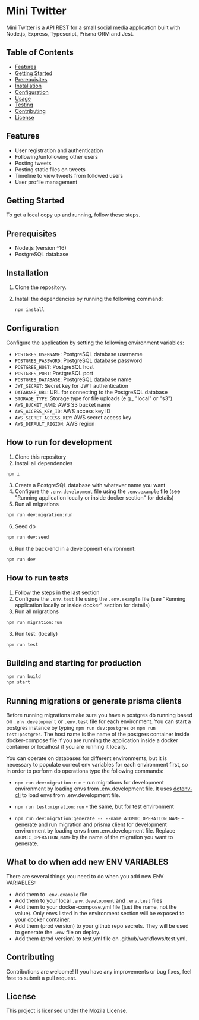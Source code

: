 # Mini Twitter

Mini Twitter is a API REST for a small social media application built with Node.js, Express, Typescript, Prisma ORM and Jest.

## Table of Contents

- [Features](#features)
- [Getting Started](#getting-started)
- [Prerequisites](#prerequisites)
- [Installation](#installation)
- [Configuration](#configuration)
- [Usage](#usage)
- [Testing](#testing)
- [Contributing](#contributing)
- [License](#license)

## Features

- User registration and authentication
- Following/unfollowing other users
- Posting tweets
- Posting static files on tweets
- Timeline to view tweets from followed users
- User profile management

## Getting Started

To get a local copy up and running, follow these steps.

## Prerequisites

- Node.js (version ^16)
- PostgreSQL database

## Installation

1. Clone the repository.
2. Install the dependencies by running the following command:

   ```bash
   npm install
    ```

## Configuration
Configure the application by setting the following environment variables:

- `POSTGRES_USERNAME`: PostgreSQL database username
- `POSTGRES_PASSWORD`: PostgreSQL database password
- `POSTGRES_HOST`: PostgreSQL host
- `POSTGRES_PORT`: PostgreSQL port
- `POSTGRES_DATABASE`: PostgreSQL database name
- `JWT_SECRET`: Secret key for JWT authentication
- `DATABASE_URL`: URL for connecting to the PostgreSQL database
- `STORAGE_TYPE`: Storage type for file uploads (e.g., "local" or "s3")
- `AWS_BUCKET_NAME`: AWS S3 bucket name
- `AWS_ACCESS_KEY_ID`: AWS access key ID
- `AWS_SECRET_ACCESS_KEY`: AWS secret access key
- `AWS_DEFAULT_REGION`: AWS region

## How to run for development

1. Clone this repository
2. Install all dependencies

```bash
npm i
```

3. Create a PostgreSQL database with whatever name you want
4. Configure the `.env.development` file using the `.env.example` file (see "Running application locally or inside docker section" for details)
5. Run all migrations

```bash
npm run dev:migration:run
```

6. Seed db

```bash
npm run dev:seed
```

6. Run the back-end in a development environment:

```bash
npm run dev
```

## How to run tests

1. Follow the steps in the last section
1. Configure the `.env.test` file using the `.env.example` file (see "Running application locally or inside docker" section for details)
1. Run all migrations

```bash
npm run migration:run
```

3. Run test:
   (locally)

```bash
npm run test
```

## Building and starting for production

```bash
npm run build
npm start
```

## Running migrations or generate prisma clients

Before running migrations make sure you have a postgres db running based on `.env.development` or `.env.test` file for each environment. You can start a postgres instance by typing `npm run dev:postgres` or `npm run test:postgres`. The host name is the name of the postgres container inside docker-compose file if you are running the application inside a docker container or localhost if you are running it locally.

You can operate on databases for different environments, but it is necessary to populate correct env variables for each environment first, so in order to perform db operations type the following commands:

- `npm run dev:migration:run` - run migrations for development environment by loading envs from .env.development file. It uses [dotenv-cli](https://github.com/entropitor/dotenv-cli#readme) to load envs from .env.development file.
- `npm run test:migration:run` - the same, but for test environment

- `npm run dev:migration:generate -- --name ATOMIC_OPERATION_NAME` - generate and run migration and prisma client for development environment by loading envs from .env.development file. Replace `ATOMIC_OPERATION_NAME` by the name of the migration you want to generate.

## What to do when add new ENV VARIABLES

There are several things you need to do when you add new ENV VARIABLES:
- Add them to `.env.example` file
- Add them to your local `.env.development` and `.env.test` files
- Add them to your docker-compose.yml file (just the name, not the value). Only envs listed in the environment section will be exposed to your docker container.
- Add them (prod version) to your github repo secrets. They will be used to generate the `.env` file on deploy.
- Add them (prod version) to test.yml file on .github/workflows/test.yml.

## Contributing
Contributions are welcome! If you have any improvements or bug fixes, feel free to submit a pull request.

## License
This project is licensed under the Mozila License.



